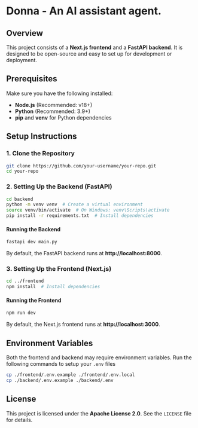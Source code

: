 # Donna - An AI assistant agent.

## Overview
This project consists of a **Next.js frontend** and a **FastAPI backend**. It is designed to be open-source and easy to set up for development or deployment.

## Prerequisites
Make sure you have the following installed:

- **Node.js** (Recommended: v18+)
- **Python** (Recommended: 3.9+)
- **pip** and **venv** for Python dependencies

## Setup Instructions

### 1. Clone the Repository
```bash
git clone https://github.com/your-username/your-repo.git
cd your-repo
```

### 2. Setting Up the Backend (FastAPI)
```bash
cd backend
python -m venv venv  # Create a virtual environment
source venv/bin/activate  # On Windows: venv\Scripts\activate
pip install -r requirements.txt  # Install dependencies
```
#### Running the Backend
```bash
fastapi dev main.py
```
By default, the FastAPI backend runs at **http://localhost:8000**.

### 3. Setting Up the Frontend (Next.js)
```bash
cd ../frontend
npm install  # Install dependencies
```
#### Running the Frontend
```bash
npm run dev
```
By default, the Next.js frontend runs at **http://localhost:3000**.

## Environment Variables
Both the frontend and backend may require environment variables. Run the following commands to setup your `.env` files

```bash
cp ./frontend/.env.example ./frontend/.env.local
cp ./backend/.env.example ./backend/.env
```

## License
This project is licensed under the **Apache License 2.0**. See the `LICENSE` file for details.
